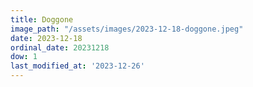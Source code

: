 ```yaml
---
title: Doggone
image_path: "/assets/images/2023-12-18-doggone.jpeg"
date: 2023-12-18
ordinal_date: 20231218
dow: 1
last_modified_at: '2023-12-26'
---
```

